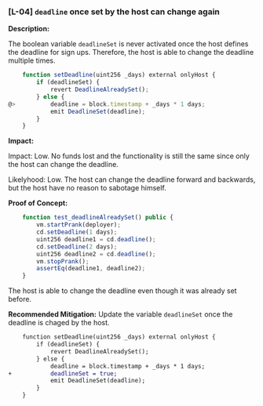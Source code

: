 ### [L-04] `deadline` once set by the host can change again

**Description:** 

The boolean variable `deadlineSet` is never activated once the host defines the deadline for sign ups. Therefore, the host is able to change the deadline multiple times.

```javascript
    function setDeadline(uint256 _days) external onlyHost {
        if (deadlineSet) {
            revert DeadlineAlreadySet();
        } else {
@>          deadline = block.timestamp + _days * 1 days;
            emit DeadlineSet(deadline);
        }
    }
```

**Impact:**

Impact: Low. No funds lost and the functionality is still the same since only the host can change the deadline.

Likelyhood: Low. The host can change the deadline forward and backwards, but the host have no reason to sabotage himself.

**Proof of Concept:**

```javascript
    function test_deadlineAlreadySet() public {
        vm.startPrank(deployer);
        cd.setDeadline(1 days);
        uint256 deadline1 = cd.deadline();
        cd.setDeadline(2 days);
        uint256 deadline2 = cd.deadline();
        vm.stopPrank();
        assertEq(deadline1, deadline2);
    }
```
The host is able to change the deadline even though it was already set before.

**Recommended Mitigation:**
Update the variable `deadlineSet` once the deadline is chaged by the host.

```diff
    function setDeadline(uint256 _days) external onlyHost {
        if (deadlineSet) {
            revert DeadlineAlreadySet();
        } else {
            deadline = block.timestamp + _days * 1 days;
+           deadlineSet = true;
            emit DeadlineSet(deadline);
        }
    }
```
